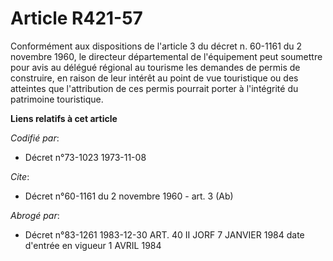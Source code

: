 # Article R421-57

Conformément aux dispositions de l'article 3 du décret n. 60-1161 du 2 novembre 1960, le directeur départemental de
l'équipement peut soumettre pour avis au délégué régional au tourisme les demandes de permis de construire, en raison de leur
intérêt au point de vue touristique ou des atteintes que l'attribution de ces permis pourrait porter à l'intégrité du
patrimoine touristique.

**Liens relatifs à cet article**

_Codifié par_:

  - Décret n°73-1023 1973-11-08

_Cite_:

  - Décret n°60-1161 du 2 novembre 1960 - art. 3 (Ab)

_Abrogé par_:

  - Décret n°83-1261 1983-12-30 ART. 40 II JORF 7 JANVIER 1984 date d'entrée en vigueur 1 AVRIL 1984
